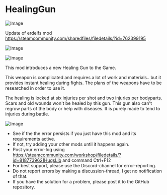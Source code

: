 # HealingGun

![Image](https://i.imgur.com/buuPQel.png)

Update of erdelfs mod
https://steamcommunity.com/sharedfiles/filedetails/?id=762399195

![Image](https://i.imgur.com/pufA0kM.png)

	
![Image](https://i.imgur.com/Z4GOv8H.png)

This mod introduces a new Healing Gun to the Game.

This weapon is complicated and requires a lot of work and materials.. but it provides instant healing during fights.
The plans of the weapons have to be researched in order to use it.

The healing is locked at six injuries per shot and two injuries per bodyparts. Scars and old wounds won't be healed by this gun.
This gun also can't regrow parts of the body or help with diseases. It is purely made to tend to injuries during battle.

![Image](https://i.imgur.com/PwoNOj4.png)



-  See if the the error persists if you just have this mod and its requirements active.
-  If not, try adding your other mods until it happens again.
-  Post your error-log using https://steamcommunity.com/workshop/filedetails/?id=818773962]HugsLib and command Ctrl+F12
-  For best support, please use the Discord-channel for error-reporting.
-  Do not report errors by making a discussion-thread, I get no notification of that.
-  If you have the solution for a problem, please post it to the GitHub repository.



